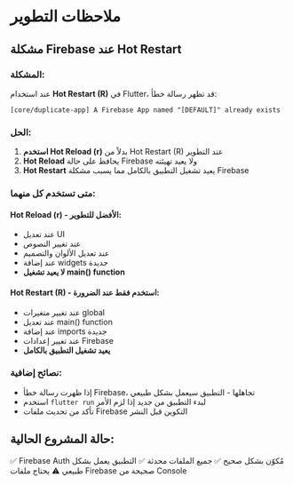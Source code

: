 # ملاحظات التطوير

## مشكلة Firebase عند Hot Restart

### المشكلة:
عند استخدام **Hot Restart (R)** في Flutter، قد تظهر رسالة خطأ:
```
[core/duplicate-app] A Firebase App named "[DEFAULT]" already exists
```

### الحل:
1. **استخدم Hot Reload (r)** بدلاً من Hot Restart (R) عند التطوير
2. **Hot Reload** يحافظ على حالة Firebase ولا يعيد تهيئته
3. **Hot Restart** يعيد تشغيل التطبيق بالكامل مما يسبب مشكلة Firebase

### متى تستخدم كل منهما:

#### Hot Reload (r) - الأفضل للتطوير:
- عند تعديل UI
- عند تغيير النصوص
- عند تعديل الألوان والتصميم
- عند إضافة widgets جديدة
- **لا يعيد تشغيل main() function**

#### Hot Restart (R) - استخدم فقط عند الضرورة:
- عند تغيير متغيرات global
- عند تعديل main() function
- عند إضافة imports جديدة
- عند تغيير إعدادات Firebase
- **يعيد تشغيل التطبيق بالكامل**

### نصائح إضافية:
- إذا ظهرت رسالة خطأ Firebase، تجاهلها - التطبيق سيعمل بشكل طبيعي
- استخدم `flutter run` لبدء التطبيق من جديد إذا لزم الأمر
- تأكد من تحديث ملفات Firebase التكوين قبل النشر

## حالة المشروع الحالية:
✅ Firebase Auth مُكوّن بشكل صحيح
✅ جميع الملفات محدثة
✅ التطبيق يعمل بشكل طبيعي
⚠️ يحتاج ملفات Firebase صحيحة من Console


